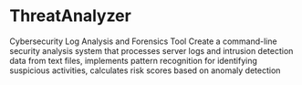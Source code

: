 # ThreatAnalyzer
Cybersecurity Log Analysis and Forensics Tool Create a command-line security analysis system that processes server logs and intrusion detection data from text files, implements pattern recognition for identifying suspicious activities, calculates risk scores based on anomaly detection 

